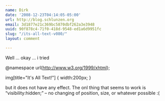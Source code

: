 ```yaml
---
name: Dirk
date: '2008-12-23T04:14:05-05:00'
url: http://blog.schlunzen.org
email: 3d1877e21c369bc5870dbf262a3e3948
uuid: 90f878c4-71f0-418d-9548-ed1a6d9951fc
slug: "/its-all-text-v080/"
layout: comment

---
```


Well … okay … i tried


@namespace url(http://www.w3.org/1999/xhtml);

img[title="It's All Text!"] {
  width:200px;
}


but it does not have any effect. The onl thing that seems to work is “visibility:hidden;” – no changing of position, size, or whatever possible :(

